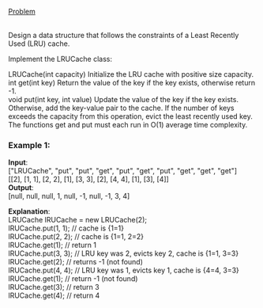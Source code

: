 [Problem](https://leetcode.com/problems/lru-cache/?envType=study-plan-v2&envId=top-interview-150)<br/><br/>

Design a data structure that follows the constraints of a Least Recently Used (LRU) cache.<br/>

Implement the LRUCache class:<br/>

LRUCache(int capacity) Initialize the LRU cache with positive size capacity.<br/>
int get(int key) Return the value of the key if the key exists, otherwise return -1.<br/>
void put(int key, int value) Update the value of the key if the key exists. Otherwise, add the key-value pair to the cache. If the number of keys exceeds the capacity from this operation, evict the least recently used key.<br/>
The functions get and put must each run in O(1) average time complexity.<br/>

 

### Example 1:

**Input**: <br/>
["LRUCache", "put", "put", "get", "put", "get", "put", "get", "get", "get"]<br/>
[[2], [1, 1], [2, 2], [1], [3, 3], [2], [4, 4], [1], [3], [4]]<br/>
**Output**:<br/>
[null, null, null, 1, null, -1, null, -1, 3, 4]<br/>

**Explanation**:<br/>
LRUCache lRUCache = new LRUCache(2);<br/>
lRUCache.put(1, 1); // cache is {1=1}<br/>
lRUCache.put(2, 2); // cache is {1=1, 2=2}<br/>
lRUCache.get(1);    // return 1<br/>
lRUCache.put(3, 3); // LRU key was 2, evicts key 2, cache is {1=1, 3=3}<br/>
lRUCache.get(2);    // returns -1 (not found)<br/>
lRUCache.put(4, 4); // LRU key was 1, evicts key 1, cache is {4=4, 3=3}<br/>
lRUCache.get(1);    // return -1 (not found)<br/>
lRUCache.get(3);    // return 3<br/>
lRUCache.get(4);    // return 4<br/>
